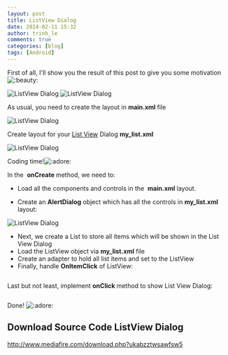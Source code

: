 ```yaml
---
layout: post
title: ListView Dialog
date: 2014-02-11 15:32
author: trinh_le
comments: true
categories: [blog]
tags: [Android]
---
```


First of all, I'll show you the result of this post to give you some motivation <img title="Beauty" src="http://vozforums.com/images/smilies/Off/beauty.gif" alt=":beauty:" />

<img src="http://i1189.photobucket.com/albums/z427/khanhtrinhspk/Image%20Source%20Code/2-11.png" alt="ListView Dialog" /> <img src="http://i1189.photobucket.com/albums/z427/khanhtrinhspk/Image%20Source%20Code/1-9.png" alt="ListView Dialog" />

As usual, you need to create the layout in <strong>main.xml </strong>file

<img class="aligncenter" src="http://i1189.photobucket.com/albums/z427/khanhtrinhspk/Image%20Source%20Code/3-10.png" alt="ListView Dialog" />

<!--more-->

Create layout for your <a title="[Android] Custom List View" href="http://icetea09.com/blog/2014/02/07/android-custom-list-view/">List View</a> Dialog <strong>my_list.xml</strong>

<img class="aligncenter" src="http://i1189.photobucket.com/albums/z427/khanhtrinhspk/Image%20Source%20Code/4-9.png" alt="ListView Dialog" />

Coding time!<img title="Adore" src="http://vozforums.com/images/smilies/Off/adore.gif" alt=":adore:" />

In the  <strong>onCreate </strong>method, we need to:
<ul>
	<li>Load all the components and controls in the  <strong>main.xml</strong> layout.</li>
</ul>
<ul>
	<li>Create an <strong>AlertDialog</strong> object which has all the controls in <strong>my_list.xml  </strong>layout:</li>
</ul>
<img class="aligncenter" src="http://i1189.photobucket.com/albums/z427/khanhtrinhspk/Image%20Source%20Code/5-8.png" alt="ListView Dialog" />
<ul>
	<li>Next, we create a List to store all items which will be shown in the List View Dialog</li>
	<li>Load the ListView object via <strong>my_list.xml</strong> file</li>
	<li>Create an adapter to hold all list items and set to the ListView</li>
	<li>Finally, handle <strong>OnItemClick</strong> of ListView:</li>
</ul>
<img class="aligncenter" src="http://i1189.photobucket.com/albums/z427/khanhtrinhspk/Image%20Source%20Code/6-7.png" alt="" />

Last but not least, implement <strong>onClick </strong>method to show List View Dialog:

<img class="aligncenter" src="http://i1189.photobucket.com/albums/z427/khanhtrinhspk/Image%20Source%20Code/7-6.png" alt="" />

Done! <img title="Adore" src="http://vozforums.com/images/smilies/Off/adore.gif" alt=":adore:" />
<h2>Download Source Code ListView Dialog</h2>
<a href="http://www.mediafire.com/download.php?ukabzztwsawfsw5">http://www.mediafire.com/download.php?ukabzztwsawfsw5</a>
